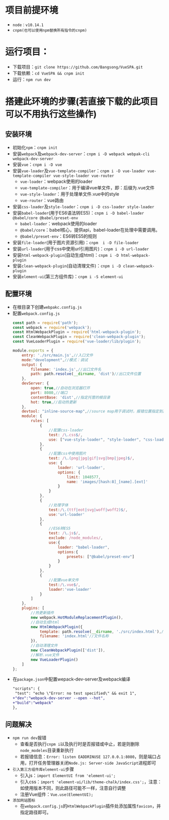 # 项目前提环境
- `node：v10.14.1`
- `cnpm(也可以使用npm替换所有指令的cnpm)`
# 运行项目：
- 下载项目：`git clone https://github.com/Bangsong/VueSPA.git`
- 下载依赖：`cd VueSPA && cnpm init`
- 运行：`npm run dev`

# 搭建此环境的步骤(若直接下载的此项目可以不用执行这些操作)
## 安装环境
- 初始化`npm`：`cnpm init`
- 安装`webpack`及`webpack-dev-server`：`cnpm i -D webpack webpak-cli webpack-dev-server`
- 安装`vue`：`cnpm i -D vue`
- 安装`vue-loader`及`vue-template-compiler`：`cnpm i -D vue-loader vue-template-compiler vue-style-loader vue-router`
    - `vue-loader`：webpack使用的loader
    - `vue-template-compiler`：用于编译vue单文件，即：后缀为.vue文件
    - `vue-style-loader`：用于处理单文件.vue中的style
    - `vue-router`：vue路由
- 安装`css-loader`及`style-loader`：`cnpm i -D css-loader style-loader`
- 安装`babel-loader`(用于ES6语法转ES5)：`cnpm i -D babel-loader @babel/core @babel/preset-env`
    - `babel-loader`：webpack使用的loader
    - `@babel/core`：babel核心，提供api，babel-loader在处理中需要调用。
    - `@babel/preset-env`：ES6转ES5的规则
- 安装`file-loader`(用于图片资源引用)：`cnpm  i -D file-loader`
- 安装`url-loader`(用于css中使用url引用图片)：`cnpm i -D url-loader`
- 安装`html-webpack-plugin`(自动生成html)：`cnpm i -D html-webpack-plugin`
- 安装`clean-webpack-plugin`(自动清理文件)：`cnpm i -D clean-webpack-plugin`
- 安装`element-ui`(第三方组件库)：`cnpm i -S element-ui`
## 配置环境
- 在根目录下创建`webpakc.config.js`
- 配置`webpack.config.js`
    ``` js
    const path = require('path');
    const webpack = require('webpack');
    const HtmlWebpackPlugin = require('html-webpack-plugin');
    const CleanWebpackPlugin = require('clean-webpack-plugin');
    const VueLoaderPlugin = require('vue-loader/lib/plugin');

    module.exports = {
        entry: './src/main.js',//入口文件
        mode:"development",//模式：调试
        output: {
            filename: 'index.js',//出口文件名
            path: path.resolve(__dirname, 'dist')//出口文件位置
        },
        devServer: {
            open: true,//自动在浏览器打开
            port: 8080,//端口
            contentBase: 'dist',//指定托管的根目录
            hot: true,//启动热更新
        },
        devtool: "inline-source-map",//source map用于调试时，报错位置指定到具体文件
        module: {
            rules: [
                {
                    //配置css-loader
                    test: /\.css$/,
                    use: ["vue-style-loader", "style-loader", "css-loader"]
                },
                {
                    //配置css中使用图片
                    test: /\.(png|jpg|gif|svg|bmp|jpeg)$/,
                    use: {
                        loader: 'url-loader',
                        options: {
                            limit: 1048577,
                            name: 'images/[hash:8]_[name].[ext]'
                        }
                    }
                },
                {
                    //处理字体
                    test:/\.(ttf|eot|svg|woff|woff2)$/,
                    use:'url-loader'
                },
                { 
                    //ES6转ES5
                    test: /\.js$/, 
                    exclude: /node_modules/, 
                    use:{
                        loader: "babel-loader",
                        options:{
                            presets: ["@babel/preset-env"]
                        }
                    }
                },
                {
                    //配置vue单文件
                    test:/\.vue$/,
                    loader:'vue-loader'
                }
            ]
        },
        plugins: [
            //热更新插件
            new webpack.HotModuleReplacementPlugin(),
            //自动生成html
            new HtmlWebpackPlugin({
                template: path.resolve(__dirname, './src/index.html'),//内存中的生成文件存放位置
                filename: 'index.html'//文件名称
            }),
            //自动清理文件
            new CleanWebpackPlugin(['dist']),
            //解析.vue文件
            new VueLoaderPlugin()
        ]
    };
    ```
- 在`package.json`中配置wepack-dev-server及webpack编译
    ``` diff
    "scripts": {
     "test": "echo \"Error: no test specified\" && exit 1",
    +"dev":"webpack-dev-server --open --hot",
    +"build":"webpack"
  },
  ```
## 问题解决
- `npm run dev`报错
    - 查看是否执行`cnpm i`以及执行时是否报错或中止，若是则删除`node_modeles`目录重新执行
    - 若报错信息：`Error: listen EADDRINUSE 127.0.0.1:8080`，则是端口占用，打开任务管理器关闭`Node.js: Server-side JavaScript`进程即可
- `引入第三方组件库element-ui`步骤
    - 引入js：`import ElementUI from 'element-ui';`
    - 引入css：`import 'element-ui/lib/theme-chalk/index.css';`，注意：如使用版本不同，则此路径可能不一样，注意自行调整
    - 注册Vue组件：`Vue.use(ElementUI);`
- `添加网站图标`
    - 在`webpack.config.js`的`HtmlWebpackPlugin`插件处添加属性`favicon`，并指定路径即可。